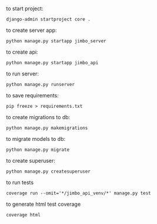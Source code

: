 to start project:  
```
django-admin startproject core .
```
to create server app:  
```
python manage.py startapp jimbo_server
```
to create api:  
```
python manage.py startapp jimbo_api
```
to run server:  
```
python manage.py runserver
```
to save requirements:  
```
pip freeze > requirements.txt
```
to create migrations to db:  
```
python manage.py makemigrations
```
to migrate models to db:  
```
python manage.py migrate
```
to create superuser:
```
python manage.py createsuperuser
```
to run tests
```
coverage run --omit='*/jimbo_api_venv/*' manage.py test
```
to generate html test coverage
```
coverage html
```